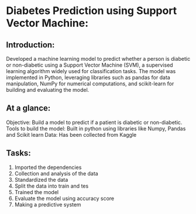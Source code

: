 # Diabetes Prediction using Support Vector Machine:

## Introduction:

Developed a machine learning model to predict whether a person is diabetic or non-diabetic using a Support Vector Machine (SVM), a supervised learning algorithm widely used for classification tasks. The model was implemented in Python, leveraging libraries such as pandas for data manipulation, NumPy for numerical computations, and scikit-learn for building and evaluating the model.

## At a glance:

Objective: Build a model to predict if a patient is diabetic or non-diabetic.
Tools to build the model: Built in python using libraries like Numpy, Pandas and Scikit learn
Data: Has been collected from Kaggle 

## Tasks:

1) Imported the dependencies
2) Collection and analysis of the data
3) Standardized the data
4) Split the data into train and tes
5) Trained the model
6) Evaluate the model using accuracy score
7) Making a predictive system

